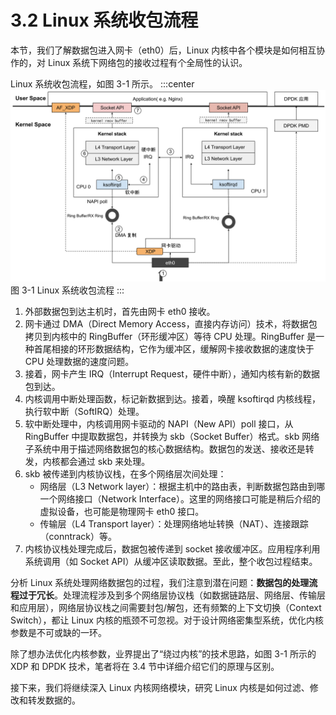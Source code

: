 # 3.2 Linux 系统收包流程

本节，我们了解数据包进入网卡（eth0）后，Linux 内核中各个模块是如何相互协作的，对 Linux 系统下网络包的接收过程有个全局性的认识。

Linux 系统收包流程，如图 3-1 所示。
:::center
  ![](../assets/networking.svg)<br/>
图 3-1 Linux 系统收包流程
:::

1. 外部数据包到达主机时，首先由网卡 eth0 接收。
2. 网卡通过 DMA（Direct Memory Access，直接内存访问）技术，将数据包拷贝到内核中的 RingBuffer（环形缓冲区）等待 CPU 处理。RingBuffer 是一种首尾相接的环形数据结构，它作为缓冲区，缓解网卡接收数据的速度快于 CPU 处理数据的速度问题。
3. 接着，网卡产生 IRQ（Interrupt Request，硬件中断），通知内核有新的数据包到达。
4. 内核调用中断处理函数，标记新数据到达。接着，唤醒 ksoftirqd 内核线程，执行软中断（SoftIRQ）处理。
5. 软中断处理中，内核调用网卡驱动的 NAPI（New API）poll 接口，从 RingBuffer 中提取数据包，并转换为 skb（Socket Buffer）格式。skb 网络子系统中用于描述网络数据包的核心数据结构。数据包的发送、接收还是转发，内核都会通过 skb 来处理。
6. skb 被传递到内核协议栈，在多个网络层次间处理：
	- 网络层（L3 Network layer）：根据主机中的路由表，判断数据包路由到哪一个网络接口（Network Interface）。这里的网络接口可能是稍后介绍的虚拟设备，也可能是物理网卡 eth0 接口。
	- 传输层（L4 Transport layer）：处理网络地址转换（NAT）、连接跟踪（conntrack）等。
7. 内核协议栈处理完成后，数据包被传递到 socket 接收缓冲区。应用程序利用系统调用（如 Socket API）从缓冲区读取数据。至此，整个收包过程结束。


分析 Linux 系统处理网络数据包的过程，我们注意到潜在问题：**数据包的处理流程过于冗长**。处理流程涉及到多个网络层协议栈（如数据链路层、网络层、传输层和应用层），网络层协议栈之间需要封包/解包，还有频繁的上下文切换（Context Switch），都让 Linux 内核的瓶颈不可忽视。对于设计网络密集型系统，优化内核参数是不可或缺的一环。

除了想办法优化内核参数，业界提出了“绕过内核”的技术思路，如图 3-1 所示的 XDP 和 DPDK 技术，笔者将在 3.4 节中详细介绍它们的原理与区别。

接下来，我们将继续深入 Linux 内核网络模块，研究 Linux 内核是如何过滤、修改和转发数据的。